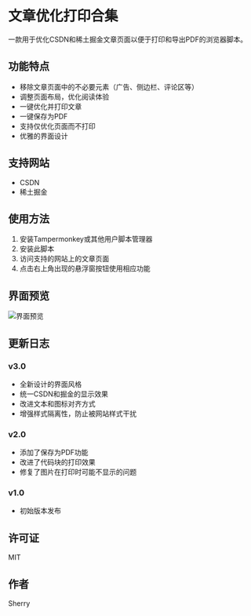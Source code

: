 # 文章优化打印合集

一款用于优化CSDN和稀土掘金文章页面以便于打印和导出PDF的浏览器脚本。

## 功能特点

- 移除文章页面中的不必要元素（广告、侧边栏、评论区等）
- 调整页面布局，优化阅读体验
- 一键优化并打印文章
- 一键保存为PDF
- 支持仅优化页面而不打印
- 优雅的界面设计

## 支持网站

- CSDN
- 稀土掘金

## 使用方法

1. 安装Tampermonkey或其他用户脚本管理器
2. 安装此脚本
3. 访问支持的网站上的文章页面
4. 点击右上角出现的悬浮窗按钮使用相应功能

## 界面预览

![界面预览](https://github.com/sherrys2025/ArticlePrintOptimizer/raw/main/preview.png)

## 更新日志

### v3.0
- 全新设计的界面风格
- 统一CSDN和掘金的显示效果
- 改进文本和图标对齐方式
- 增强样式隔离性，防止被网站样式干扰

### v2.0
- 添加了保存为PDF功能
- 改进了代码块的打印效果
- 修复了图片在打印时可能不显示的问题

### v1.0
- 初始版本发布

## 许可证

MIT

## 作者

Sherry 